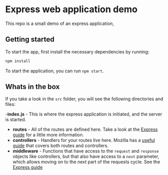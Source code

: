 # Express web application demo

This repo is a small demo of an express application,

## Getting started

To start the app, first install the necessary dependencies by running:

```bash
npm install
```

To start the application, you can run `npm start`.

## Whats in the box

If you take a look in the `src` folder, you will see the following directories and files:

-**index.js** - This is where the express application is initiated, and the server is started.

- **routes** - All of the routes are defined here. Take a look at the [Express guide](https://expressjs.com/en/guide/routing.html) for a little more information.
- **controllers** - Handlers for your routes live here. Mozilla has a [useful guide](https://developer.mozilla.org/en-US/docs/Learn/Server-side/Express_Nodejs/routes) that covers both routes and controllers.
- **middleware** - Functions that have access to the `request` and `response` objects like controllers, but that also have access to a `next` parameter, which allows moving on to the next part of the requests cycle. See the [Express guide](https://expressjs.com/en/guide/using-middleware.html)
